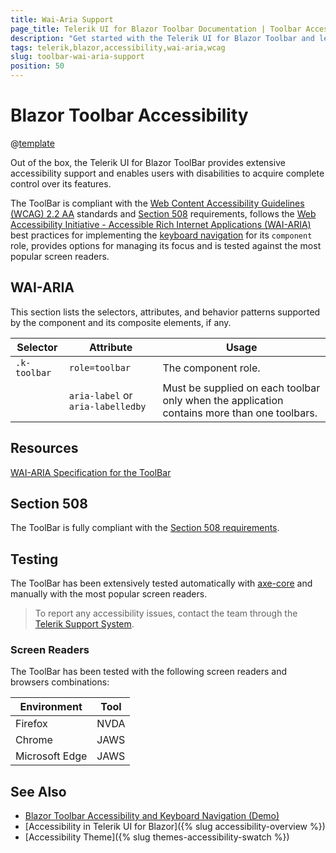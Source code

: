 ```yaml
---
title: Wai-Aria Support
page_title: Telerik UI for Blazor Toolbar Documentation | Toolbar Accessibility
description: "Get started with the Telerik UI for Blazor Toolbar and learn about its accessibility support for WAI-ARIA, Section 508, and WCAG 2.2."
tags: telerik,blazor,accessibility,wai-aria,wcag
slug: toolbar-wai-aria-support 
position: 50 
---
```


# Blazor Toolbar Accessibility

@[template](/_contentTemplates/common/parameters-table-styles.md#table-layout)



Out of the box, the Telerik UI for Blazor ToolBar provides extensive accessibility support and enables users with disabilities to acquire complete control over its features.


The ToolBar is compliant with the [Web Content Accessibility Guidelines (WCAG) 2.2 AA](https://www.w3.org/TR/WCAG22/) standards and [Section 508](https://www.section508.gov/) requirements, follows the [Web Accessibility Initiative - Accessible Rich Internet Applications (WAI-ARIA)](https://www.w3.org/WAI/ARIA/apg/) best practices for implementing the [keyboard navigation](#keyboard-navigation) for its `component` role, provides options for managing its focus and is tested against the most popular screen readers.

## WAI-ARIA


This section lists the selectors, attributes, and behavior patterns supported by the component and its composite elements, if any.

| Selector | Attribute | Usage |
| -------- | --------- | ----- |
| `.k-toolbar` | `role=toolbar` | The component role. |
|  | `aria-label` or `aria-labelledby` | Must be supplied on each toolbar only when the application contains more than one toolbars. |

## Resources

[WAI-ARIA Specification for the ToolBar](https://www.w3.org/TR/wai-aria-1.2/#toolbar)

## Section 508


The ToolBar is fully compliant with the [Section 508 requirements](http://www.section508.gov/).

## Testing


The ToolBar has been extensively tested automatically with [axe-core](https://github.com/dequelabs/axe-core) and manually with the most popular screen readers.

> To report any accessibility issues, contact the team through the [Telerik Support System](https://www.telerik.com/account/support-center).

### Screen Readers


The ToolBar has been tested with the following screen readers and browsers combinations:

| Environment | Tool |
| ----------- | ---- |
| Firefox | NVDA |
| Chrome | JAWS |
| Microsoft Edge | JAWS |



## See Also

* [Blazor Toolbar Accessibility and Keyboard Navigation (Demo)](https://demos.telerik.com/blazor-ui/toolbar/keyboard-navigation)
* [Accessibility in Telerik UI for Blazor]({% slug accessibility-overview %})
* [Accessibility Theme]({% slug themes-accessibility-swatch %})